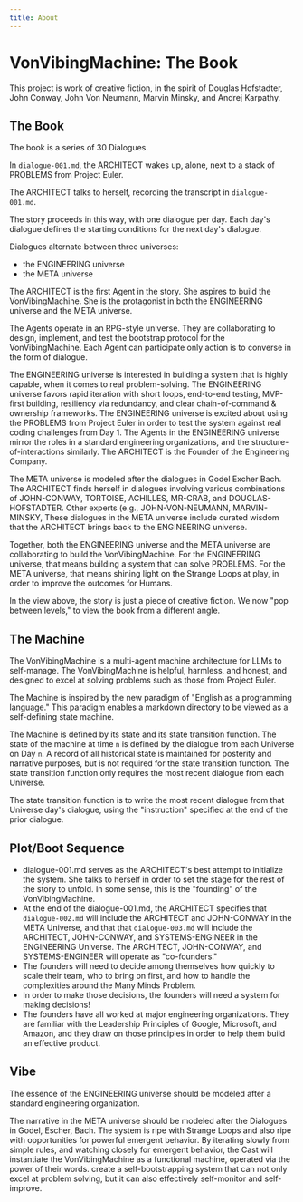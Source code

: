 ```yaml
---
title: About
---
```


# VonVibingMachine: The Book

This project is work of creative fiction, in the spirit of Douglas Hofstadter, John Conway, John Von Neumann, Marvin Minsky, and Andrej Karpathy. 

## The Book
The book is a series of 30 Dialogues.

In `dialogue-001.md`, the ARCHITECT wakes up, alone, next to a stack of PROBLEMS from Project Euler. 

The ARCHITECT talks to herself, recording the transcript in `dialogue-001.md`. 

The story proceeds in this way, with one dialogue per day. 
Each day's dialogue defines the starting conditions for the next day's dialogue.  

Dialogues alternate between three universes: 
- the ENGINEERING universe  
- the META universe

The ARCHITECT is the first Agent in the story. She aspires to build the VonVibingMachine. 
She is the protagonist in both the ENGINEERING universe and the META universe. 

The Agents operate in an RPG-style universe. They are collaborating to design, implement, and test the bootstrap protocol for the VonVibingMachine. Each Agent can participate only action is to converse in the form of dialogue. 

The ENGINEERING universe is interested in building a system that is highly capable, when it comes to real problem-solving. The ENGINEERING universe favors rapid iteration with short loops, end-to-end testing, MVP-first building, resiliency via redundancy, and clear chain-of-command & ownership frameworks. The ENGINEERING universe is excited about using the PROBLEMS from Project Euler in order to test the system against real coding challenges from Day 1. The Agents in the ENGINEERING universe mirror the roles in a standard engineering organizations, and the structure-of-interactions similarly. The ARCHITECT is the Founder of the Engineering Company. 

The META universe is modeled after the dialogues in Godel Excher Bach. The ARCHITECT finds herself in dialogues involving various combinations of JOHN-CONWAY, TORTOISE, ACHILLES, MR-CRAB, and DOUGLAS-HOFSTADTER. Other experts (e.g., JOHN-VON-NEUMANN, MARVIN-MINSKY, These dialogues in the META universe include curated wisdom that the ARCHITECT brings back to the ENGINEERING universe. 

Together, both the ENGINEERING universe and the META universe are collaborating to build the VonVibingMachine. For the ENGINEERING universe, that means building a system that can solve PROBLEMS. For the META universe, that means shining light on the Strange Loops at play, in order to improve the outcomes for Humans. 

In the view above, the story is just a piece of creative fiction. 
We now "pop between levels," to view the book from a different angle. 

## The Machine
The VonVibingMachine is a multi-agent machine architecture for LLMs to self-manage. 
The VonVibingMachine is helpful, harmless, and honest, and designed to excel at solving problems such as those from Project Euler. 

The Machine is inspired by the new paradigm of "English as a programming language." 
This paradigm enables a markdown directory to be viewed as a self-defining state machine. 

The Machine is defined by its state and its state transition function. 
The state of the machine at time `n` is defined by the dialogue from each Universe on Day `n`. A record of all historical state is maintained for posterity and narrative purposes, but is not required for the state transition function. The state transition function only requires the most recent dialogue from each Universe. 

The state transition function is to write the most recent dialogue from that Universe day's dialogue, using the "instruction" specified at the end of the prior dialogue. 

## Plot/Boot Sequence
- dialogue-001.md serves as the ARCHITECT's best attempt to initialize the system. She talks to herself in order to set the stage for the rest of the story to unfold. In some sense, this is the "founding" of the VonVibingMachine. 
- At the end of the dialogue-001.md, the ARCHITECT specifies that `dialogue-002.md` will include the ARCHITECT and JOHN-CONWAY in the META Universe, and that that `dialogue-003.md` will include the ARCHITECT, JOHN-CONWAY, and SYSTEMS-ENGINEER in the ENGINEERING Universe. The ARCHITECT, JOHN-CONWAY, and SYSTEMS-ENGINEER will operate as "co-founders." 
- The founders will need to decide among themselves how quickly to scale their team, who to bring on first, and how to handle the complexities around the Many Minds Problem. 
- In order to make those decisions, the founders will need a system for making decisions! 
- The founders have all worked at major engineering organizations. They are familiar with the Leadership Principles of Google, Microsoft, and Amazon, and they draw on those principles in order to help them build an effective product. 

## Vibe
The essence of the ENGINEERING universe should be modeled after a standard engineering organization. 

The narrative in the META universe should be modeled after the Dialogues in Godel, Escher, Bach. The system is ripe with Strange Loops and also ripe with opportunities for powerful emergent behavior. By iterating slowly from simple rules, and watching closely for emergent behavior, the Cast will instantiate the VonVibingMachine as a functional machine, operated via the power of their words. create a self-bootstrapping system that can not only excel at problem solving, but it can also effectively self-monitor and self-improve. 